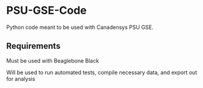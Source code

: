 # PSU-GSE-Code
Python code meant to be used with Canadensys PSU GSE.

## Requirements
Must be used with Beaglebone Black

Will be used to run automated tests, compile necessary data, and export out for analysis
